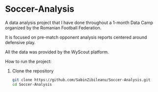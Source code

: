 # Soccer-Analysis
A data analysis project that I have done throughout a 1-month Data Camp organized by the Romanian Football Federation.

It is focused on pre-match opponent analysis reports centered around defensive play.

All the data was provided by the WyScout platform.

How to run the project:

1. Clone the repository  
   ```bash
   git clone https://github.com/SabinZibileanu/Soccer-Analysis.git
   cd Soccer-Analysis
